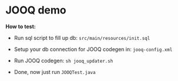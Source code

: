 # JOOQ demo

**How to test:**

* Run sql script to fill up db: `src/main/resources/init.sql`

* Setup your db connection for JOOQ codegen in: `jooq-config.xml`

* Run JOOQ codegen: `sh jooq_updater.sh`

* Done, now just run `JOOQTest.java`